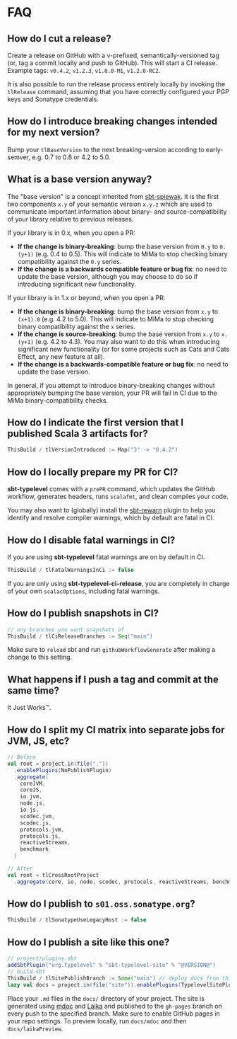 # FAQ

## How do I cut a release?

Create a release on GitHub with a v-prefixed, semantically-versioned tag (or, tag a commit locally and push to GitHub). This will start a CI release. Example tags: `v0.4.2`, `v1.2.3`, `v1.0.0-M1`, `v1.2.0-RC2`. 

It is also possible to run the release process entirely locally by invoking the `tlRelease` command, assuming that you have correctly configured your PGP keys and Sonatype credentials.

## How do I introduce breaking changes intended for my next version?

Bump your `tlBaseVersion` to the next breaking-version according to early-semver, e.g. 0.7 to 0.8 or 4.2 to 5.0.

## What is a base version anyway?

The "base version" is a concept inherited from [sbt-spiewak](https://github.com/djspiewak/sbt-spiewak/blob/d689a5be2f3dba2c335b2be072870287fda701b8/versioning.md#compatibility-version). It is the first two components `x.y` of your semantic version `x.y.z` which are used to communicate important information about binary- and source-compatibility of your library relative to previous releases.

If your library is in 0.x, when you open a PR:

- **If the change is binary-breaking**: bump the base version from `0.y` to `0.(y+1)` (e.g. 0.4 to 0.5). This will indicate to MiMa to stop checking binary compatibility against the `0.y` series.
- **If the change is a backwards compatible feature or bug fix**: no need to update the base version, although you may choose to do so if introducing significant new functionality.

If your library is in 1.x or beyond, when you open a PR:

- **If the change is binary-breaking**: bump the base version from `x.y` to `(x+1).0` (e.g. 4.2 to 5.0). This will indicate to MiMa to stop checking binary compatibility against the `x` series.
- **If the change is source-breaking**: bump the base version from `x.y` to `x.(y+1)` (e.g. 4.2 to 4.3). You may also want to do this when introducing significant new functionality (or for some projects such as Cats and Cats Effect, any new feature at all).
- **If the change is a backwards-compatible feature or bug fix**: no need to update the base version.

In general, if you attempt to introduce binary-breaking changes without appropriately bumping the base version, your PR will fail in CI due to the MiMa binary-compatibility checks.

## How do I indicate the first version that I published Scala 3 artifacts for?

```scala
ThisBuild / tlVersionIntroduced := Map("3" -> "0.4.2")
```

## How do I locally prepare my PR for CI?

**sbt-typelevel** comes with a `prePR` command, which updates the GitHub workflow, generates headers, runs `scalafmt`, and clean compiles your code.

You may also want to (globally) install the [sbt-rewarn](https://github.com/rtimush/sbt-rewarn) plugin to help you identify and resolve compiler warnings, which by default are fatal in CI.

## How do I disable fatal warnings in CI?

If you are using **sbt-typelevel** fatal warnings are on by default in CI.

```scala
ThisBuild / tlFatalWarningsInCi := false
```

If you are only using **sbt-typelevel-ci-release**, you are completely in charge of your own `scalacOptions`, including fatal warnings.

## How do I publish snapshots in CI?

```scala
// any branches you want snapshots of
ThisBuild / tlCiReleaseBranches := Seq("main")
```

Make sure to `reload` sbt and run `githubWorkflowGenerate` after making a change to this setting.

## What happens if I push a tag and commit at the same time?

It Just Works™.

## How do I split my CI matrix into separate jobs for JVM, JS, etc?

```scala
// Before
val root = project.in(file("."))
  .enablePlugins(NoPublishPlugin)
  .aggregate(
    coreJVM,
    coreJS,
    io.jvm,
    node.js,
    io.js,
    scodec.jvm,
    scodec.js,
    protocols.jvm,
    protocols.js,
    reactiveStreams,
    benchmark
  )

// After
val root = tlCrossRootProject
  .aggregate(core, io, node, scodec, protocols, reactiveStreams, benchmark)
```

## How do I publish to `s01.oss.sonatype.org`?
```scala
ThisBuild / tlSonatypeUseLegacyHost := false
```

## How do I publish a site like this one?

```scala
// project/plugins.sbt
addSbtPlugin("org.typelevel" % "sbt-typelevel-site" % "@VERSION@")
// build.sbt
ThisBuild / tlSitePublishBranch := Some("main") // deploy docs from this branch
lazy val docs = project.in(file("site")).enablePlugins(TypelevelSitePlugin)
```

Place your `.md` files in the `docs/` directory of your project. The site is generated using [mdoc](https://scalameta.org/mdoc/) and [Laika](https://planet42.github.io/Laika/) and published to the `gh-pages` branch on every push to the specified branch. Make sure to enable GitHub pages in your repo settings. To preview locally, run `docs/mdoc` and then `docs/laikaPreview`.
